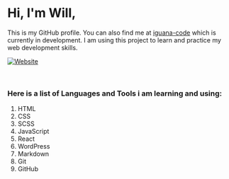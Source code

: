 








# Hi, I'm Will,


This is my GitHub profile. You can also find me at [iguana-code][website] which is currently in development. I am using this project to learn and practice my web development skills.

[![Website](https://img.shields.io/website?label=iguana-code.com&style=for-the-badge&url=https%3A%2F%2Figuana-code.com)](https://www.iguana-code.com)

<br />

### Here is a list of Languages and Tools i am learning and using:

1. HTML
1. CSS
1. SCSS
1. JavaScript
1. React
1. WordPress
1. Markdown
1. Git
1. GitHub


[website]: https://www.iguana-code.com